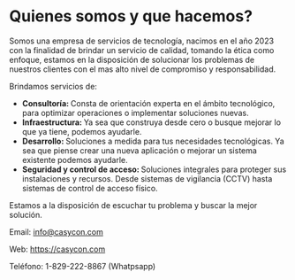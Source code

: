# Quienes somos y que hacemos?

Somos una empresa de servicios de tecnología, nacimos en el año 2023 con la finalidad de brindar un servicio de calidad, tomando la ética como enfoque, estamos en la disposición de solucionar los problemas de nuestros clientes con el mas alto nivel de compromiso y responsabilidad.

Brindamos servicios de:

- <strong> Consultoría: </strong> Consta de orientación experta en el ámbito tecnológico, para optimizar operaciones o implementar soluciones nuevas.
- <strong> Infraestructura: </strong> Ya sea que construya desde cero o busque mejorar lo que ya tiene, podemos ayudarle. 
- <strong> Desarrollo: </strong> Soluciones a medida para tus necesidades tecnológicas. Ya sea que piense crear una nueva aplicación o mejorar un sistema existente podemos ayudarle.
- <strong> Seguridad y control de acceso: </strong>Soluciones integrales para proteger sus instalaciones y recursos. Desde sistemas de vigilancia (CCTV) hasta sistemas de control de acceso físico.



Estamos a la disposición de escuchar tu problema y buscar la mejor solución.

Email: info@casycon.com 

Web: https://casycon.com

Teléfono: 1-829-222-8867 (Whatpsapp)


<!--

**Here are some ideas to get you started:**

🙋‍♀️ A short introduction - what is your organization all about?
🌈 Contribution guidelines - how can the community get involved?
👩‍💻 Useful resources - where can the community find your docs? Is there anything else the community should know?
🍿 Fun facts - what does your team eat for breakfast?
🧙 Remember, you can do mighty things with the power of [Markdown](https://docs.github.com/github/writing-on-github/getting-started-with-writing-and-formatting-on-github/basic-writing-and-formatting-syntax)
-->
